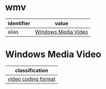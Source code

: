 # wmv

| identifier     | value
| -------------- | -----
| alias          | [Windows Media Video](#windows-media-video)

# Windows Media Video

| classification
| --------------
| [video coding format](video.md)

